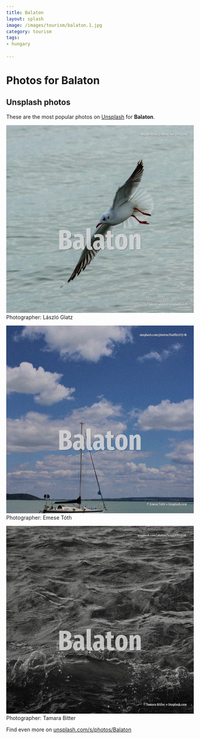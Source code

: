 ```yaml
---
title: Balaton
layout: splash
image: /images/tourism/balaton.1.jpg
category: tourism
tags:
- hungary

---
```

# Photos for Balaton
 
## Unsplash photos
These are the most popular photos on [Unsplash](https://unsplash.com) for **Balaton**.
 
![Balaton](/images/tourism/balaton.1.jpg)
Photographer:  László Glatz
 
![Balaton](/images/tourism/balaton.2.jpg)
Photographer:  Emese Tóth
 
![Balaton](/images/tourism/balaton.3.jpg)
Photographer:  Tamara Bitter
 
Find even more on [unsplash.com/s/photos/Balaton](https://unsplash.com/s/photos/Balaton)
 

